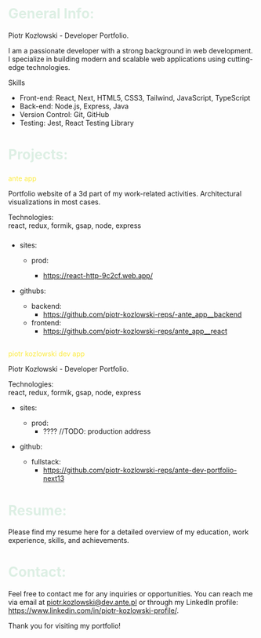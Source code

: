 # <span style="color:#DDEFE4">General Info:</span>

Piotr Kozłowski - Developer Portfolio.

I am a passionate developer with a strong background in web development. I specialize in building modern and scalable web applications using cutting-edge technologies.

Skills

- Front-end: React, Next, HTML5, CSS3, Tailwind, JavaScript, TypeScript
- Back-end: Node.js, Express, Java
- Version Control: Git, GitHub
- Testing: Jest, React Testing Library
<!-- - Deployment & CI/CD: Docker, Jenkins, Heroku, AWS, Azure -->

##

# <span style="color:#DDEFE4">Projects:</span>

###

<span style="color:#fceb41">ante app</span>

Portfolio website of a 3d part of my work-related activities. Architectural visualizations in most cases.

Technologies:<br>
react, redux, formik, gsap, node, express

###

- sites:

  - prod:

    - https://react-http-9c2cf.web.app/

- githubs:

  - backend:
    - https://github.com/piotr-kozlowski-reps/-ante_app__backend
  - frontend:
    - https://github.com/piotr-kozlowski-reps/ante_app__react

  ##

  ##

<span style="color:#fceb41">piotr kozlowski dev app</span>

Piotr Kozłowski - Developer Portfolio.

Technologies:<br>
react, redux, formik, gsap, node, express

- sites:

  - prod:
    - ???? //TODO: production address

- github:

  - fullstack:
    - https://github.com/piotr-kozlowski-reps/ante-dev-portfolio-next13

# <span style="color:#DDEFE4">Resume:</span>

Please find my resume here for a detailed overview of my education, work experience, skills, and achievements.

# <span style="color:#DDEFE4">Contact:</span>

Feel free to contact me for any inquiries or opportunities. You can reach me via email at piotr.kozlowski@dev.ante.pl or through my LinkedIn profile: https://www.linkedin.com/in/piotr-kozlowski-profile/.

Thank you for visiting my portfolio!

